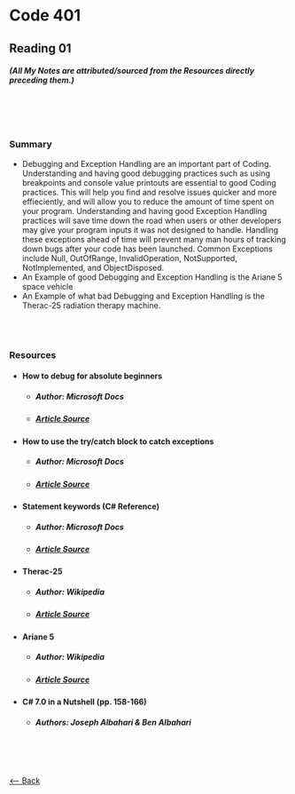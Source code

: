 # Code 401
## Reading 01
##### (All My Notes are attributed/sourced from the Resources directly preceding them.)

<br>
<br>
<br>

### Summary
* Debugging and Exception Handling are an important part of Coding.  Understanding and having good debugging practices such as using breakpoints and console value printouts are essential to good Coding practices.  This will help you find and resolve issues quicker and more effieciently, and will allow you to reduce the amount of time spent on your program.  Understanding and having good Exception Handling practices will save time down the road when users or other developers may give your program inputs it was not designed to handle.  Handling these exceptions ahead of time will prevent many man hours of tracking down bugs after your code has been launched.  Common Exceptions include Null, OutOfRange, InvalidOperation, NotSupported, NotImplemented, and ObjectDisposed.
* An Example of good Debugging and Exception Handling is the Ariane 5 space vehicle
* An Example of what bad Debugging and Exception Handling is the Therac-25 radiation therapy machine.

<br>
<br>

### Resources
* #### __How to debug for absolute beginners__
  * ##### Author:  Microsoft Docs
  * ##### [Article Source](https://docs.microsoft.com/en-us/visualstudio/debugger/debugging-absolute-beginners?view=vs-2019)
* #### __How to use the try/catch block to catch exceptions__
  * ##### Author:  Microsoft Docs
  * ##### [Article Source](https://docs.microsoft.com/en-us/dotnet/standard/exceptions/how-to-use-the-try-catch-block-to-catch-exceptions)
* #### __Statement keywords (C# Reference)__
  * ##### Author:  Microsoft Docs
  * ##### [Article Source](https://docs.microsoft.com/en-us/dotnet/csharp/language-reference/keywords/statement-keywords)
* #### __Therac-25__
  * ##### Author:  Wikipedia
  * ##### [Article Source](https://en.wikipedia.org/wiki/Therac-25)
* #### __Ariane 5__
  * ##### Author:  Wikipedia
  * ##### [Article Source](https://en.wikipedia.org/wiki/Ariane_5)
* #### __C# 7.0 in a Nutshell (pp. 158-166)__
  * ##### Authors:  Joseph Albahari & Ben Albahari

<br>
<br>
<br>

[<-- Back](../README.md)
